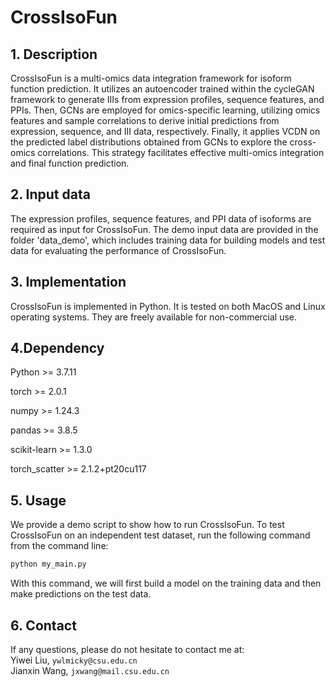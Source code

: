 # CrossIsoFun
## 1. Description
CrossIsoFun is a multi-omics data integration framework for isoform function prediction. It utilizes an autoencoder trained within the cycleGAN framework to generate IIIs from expression profiles, sequence features, and PPIs. Then, GCNs are employed for omics-specific learning, utilizing omics features and sample correlations to derive initial predictions from expression, sequence, and III data, respectively. Finally, it applies VCDN on the predicted label distributions obtained from GCNs to explore the cross-omics correlations. This strategy facilitates effective multi-omics integration and final function prediction. 


## 2. Input data
The expression profiles, sequence features, and PPI data of isoforms are required as input for CrossIsoFun. The demo input data are provided in the folder 'data_demo', which includes training data for building models and test data for evaluating the performance of CrossIsoFun.


## 3. Implementation
CrossIsoFun is implemented in Python. It is tested on both MacOS and Linux operating systems. They are freely available for non-commercial use.


## 4.Dependency

Python >= 3.7.11

torch >= 2.0.1

numpy >= 1.24.3

pandas >= 3.8.5

scikit-learn >= 1.3.0

torch_scatter >= 2.1.2+pt20cu117


## 5. Usage
We provide a demo script to show how to run CrossIsoFun. To test CrossIsoFun on an independent test dataset, run the following command from the command line:

```bash
python my_main.py
```

With this command, we will first build a model on the training data and then make predictions on the test data.


## 6. Contact
If any questions, please do not hesitate to contact me at:
<br>
Yiwei Liu, `ywlmicky@csu.edu.cn`
<br>
Jianxin Wang, `jxwang@mail.csu.edu.cn`
